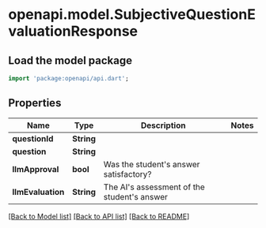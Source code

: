 # openapi.model.SubjectiveQuestionEvaluationResponse

## Load the model package
```dart
import 'package:openapi/api.dart';
```

## Properties
Name | Type | Description | Notes
------------ | ------------- | ------------- | -------------
**questionId** | **String** |  | 
**question** | **String** |  | 
**llmApproval** | **bool** | Was the student's answer satisfactory? | 
**llmEvaluation** | **String** | The AI's assessment of the student's answer | 

[[Back to Model list]](../README.md#documentation-for-models) [[Back to API list]](../README.md#documentation-for-api-endpoints) [[Back to README]](../README.md)


